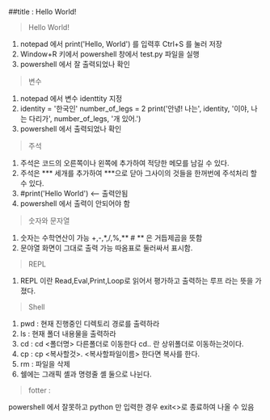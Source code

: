 ##title : Hello World!
>Hello World! 

1. notepad 에서 print('Hello, World') 를 입력후 Ctrl+S 를 눌러 저장
2. Window+R 키에서 powershell 창에서 test.py 파일을 실행
3. powershell 에서 잘 출력되었나 확인

>변수

1. notepad 에서 변수 identtity 지정
2. identity = '한국인'
	number_of_legs = 2
	print('안녕! 나는', identity, '이야, 나는 다리가', number_of_legs, '개 있어.')
3. powershell 에서 출력되었나 확인

> 주석

1. 주석은 코드의 오른쪽이나 왼쪽에 추가하여 적당한 메모를 남길 수 있다.
2. 주석은 *** 세개를 추가하여 ***으로 닫아 그사이의 것들을 한꺼번에 주석처리 할 수 있다.
3. #print('Hello World') <-- 출력안됨
4. powershell 에서 출력이 안되어야 함

> 숫자와 문자열

1. 숫자는 수학연산이 가능 +,-,*,/,%,** 			# ** 은 거듭제곱을 뜻함
2. 문야열 화면이 그대로 출력 가능 따옴표로 둘러싸서 표시함.

>REPL

1. REPL 이란 Read,Eval,Print,Loop로 읽어서 평가하고 출력하는 루프 라는 뜻을 가졌다.

>Shell

1. pwd : 현재 진행중인 디렉토리 경로를 출력하라
2. ls : 현재 폴더 내용물을 출력하라
3. cd : cd <폴더명> 다른폴더로 이동한다 cd.. 란 상위폴더로 이동하는것이다.
4. cp : cp <복사할것>. <복사할파일이름> 한다면 복사를 한다.
5. rm : 파일을 삭제
6. 쉘에는 그래픽 셸과 명령줄 셸 둘으로 나뉜다.

>fotter :

powershell 에서 잘못하고 python 만 입력한 경우 exit<>로 종료하여 나올  수 있음